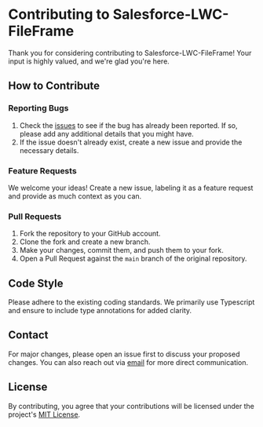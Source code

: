 # Contributing to Salesforce-LWC-FileFrame

Thank you for considering contributing to Salesforce-LWC-FileFrame! Your input is highly valued, and we're glad you're here.

## How to Contribute

### Reporting Bugs

1. Check the [issues](https://github.com/your_project/issues) to see if the bug has already been reported. If so, please add any additional details that you might have.
2. If the issue doesn't already exist, create a new issue and provide the necessary details.

### Feature Requests

We welcome your ideas! Create a new issue, labeling it as a feature request and provide as much context as you can.

### Pull Requests

1. Fork the repository to your GitHub account.
2. Clone the fork and create a new branch.
3. Make your changes, commit them, and push them to your fork.
4. Open a Pull Request against the `main` branch of the original repository.

## Code Style

Please adhere to the existing coding standards. We primarily use Typescript and ensure to include type annotations for added clarity.

## Contact

For major changes, please open an issue first to discuss your proposed changes. You can also reach out via [email](mailto:your_email@example.com) for more direct communication.

## License

By contributing, you agree that your contributions will be licensed under the project's [MIT License](LICENSE.md).
